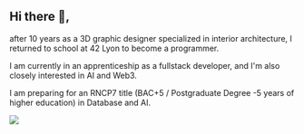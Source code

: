 ## Hi there 👋, 
after 10 years as a 3D graphic designer specialized in interior architecture, 
I returned to school at 42 Lyon to become a programmer.

I am currently in an apprenticeship as a fullstack developer, 
and I'm also closely interested in AI and Web3. 

I am preparing for an RNCP7 title (BAC+5 / Postgraduate Degree -5 years of higher education) in Database and AI.
<!--
**BenJ3D/BenJ3D** is a ✨ _special_ ✨ repository because its `README.md` (this file) appears on your GitHub profile.

Here are some ideas to get you started:

- 🔭 I’m currently working on Tokenizer (42 project school)
- 🌱 I’m currently learning web3 and IA
-->

![](https://github-readme-stats.vercel.app/api?username=BenJ3D)
